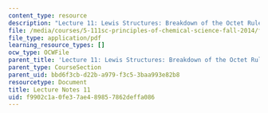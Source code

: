 ```yaml
---
content_type: resource
description: "Lecture 11: Lewis Structures: Breakdown of the Octet Rule\r\n"
file: /media/courses/5-111sc-principles-of-chemical-science-fall-2014/f9902c1a0fe37ae489857862deffa086_MIT5_111F14_Lec11.pdf
file_type: application/pdf
learning_resource_types: []
ocw_type: OCWFile
parent_title: 'Lecture 11: Lewis Structures: Breakdown of the Octet Rule'
parent_type: CourseSection
parent_uid: bbd6f3cb-d22b-a979-f3c5-3baa993e82b8
resourcetype: Document
title: Lecture Notes 11
uid: f9902c1a-0fe3-7ae4-8985-7862deffa086
---
```

